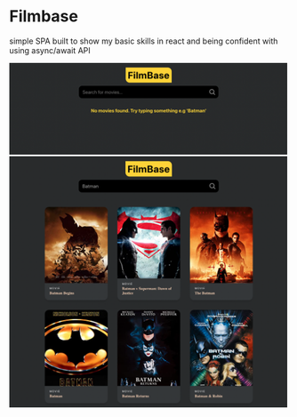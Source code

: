 # Filmbase

simple SPA built to show my basic skills in react and being confident with using async/await API


<img src="./screenshots/scr-1.png" width="500px" alt="scr1">
<img src="./screenshots/scr-2.png" width="500px" alt="scr2">
